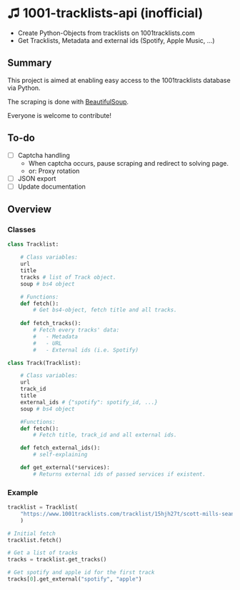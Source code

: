 # ♫ 1001-tracklists-api (inofficial)

- Create Python-Objects from tracklists on 1001tracklists.com
- Get Tracklists, Metadata and external ids (Spotify, Apple Music, ...)

## Summary

This project is aimed at enabling easy access to the 1001tracklists database via Python.

The scraping is done with [BeautifulSoup](https://pypi.org/project/beautifulsoup4/).

Everyone is welcome to contribute!

## To-do

- [ ] Captcha handling
    - When captcha occurs, pause scraping and redirect to solving page.
    - or: Proxy rotation
- [ ] JSON export
- [ ] Update documentation

## Overview

### Classes
```python
class Tracklist:

    # Class variables:
    url
    title
    tracks # list of Track object.
    soup # bs4 object

    # Functions:
    def fetch():
        # Get bs4-object, fetch title and all tracks.
    
    def fetch_tracks():
        # Fetch every tracks' data:
        #   - Metadata
        #   - URL
        #   - External ids (i.e. Spotify)

class Track(Tracklist):

    # Class variables:
    url
    track_id
    title
    external_ids # {"spotify": spotify_id, ...}
    soup # bs4 object

    #Functions:
    def fetch():
        # Fetch title, track_id and all external ids.

    def fetch_external_ids():
        # self-explaining

    def get_external(*services):
        # Returns external ids of passed services if existent.
```

### Example

```python
tracklist = Tracklist(
    "https://www.1001tracklists.com/tracklist/15hjh27t/scott-mills-sean-paul-bbc-radio-1-2020-06-08.html"
    )

# Initial fetch
tracklist.fetch()

# Get a list of tracks
tracks = tracklist.get_tracks()

# Get spotify and apple id for the first track
tracks[0].get_external("spotify", "apple")
```
